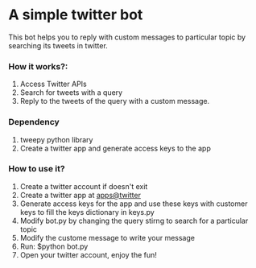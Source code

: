 # A simple twitter bot
This bot helps you to reply with custom messages to particular topic by searching its tweets in twitter. 
### How it works?:
1. Access Twitter APIs
2. Search for tweets with a query
3. Reply to the tweets of the query with a custom message. 

### Dependency
1. tweepy python library
2. Create a twitter app and generate access keys to the app

### How to use it?
1. Create a twitter account if doesn't exit
2. Create a twitter app at [apps@twitter](apps.twitter.com)
3. Generate access keys for the app and use these keys with customer keys to fill the keys dictionary in keys.py
4. Modify bot.py by changing the query stirng to search for a particular topic
5. Modify the custome message to write your message
6. Run: $python bot.py
7. Open your twitter account, enjoy the fun!

